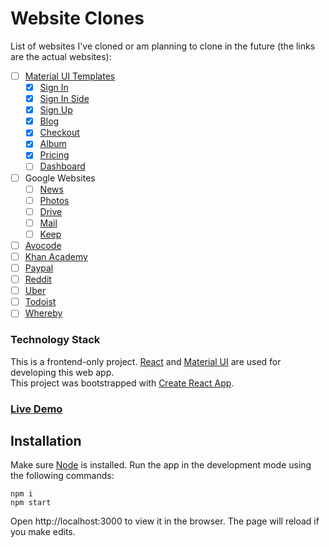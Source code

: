 # Website Clones

List of websites I've cloned or am planning to clone in the future (the links are the actual websites):

- [ ] [Material UI Templates](https://material-ui.com/getting-started/templates/)
  - [x] [Sign In](https://material-ui.com/getting-started/templates/sign-in/)
  - [x] [Sign In Side](https://material-ui.com/getting-started/templates/sign-in-side/)
  - [x] [Sign Up](https://material-ui.com/getting-started/templates/sign-up/)
  - [x] [Blog](https://material-ui.com/getting-started/templates/blog/)
  - [x] [Checkout](https://material-ui.com/getting-started/templates/checkout/)
  - [x] [Album](https://material-ui.com/getting-started/templates/album/)
  - [x] [Pricing](https://material-ui.com/getting-started/templates/pricing/)
  - [ ] [Dashboard](https://material-ui.com/getting-started/templates/dashboard/)
- [ ] Google Websites
  - [ ] [News](https://news.google.com/)
  - [ ] [Photos](https://photos.google.com/)
  - [ ] [Drive](https://drive.google.com/)
  - [ ] [Mail](https://mail.google.com/)
  - [ ] [Keep](https://keep.google.com/)
- [ ] [Avocode](https://avocode.com/)
- [ ] [Khan Academy](https://www.khanacademy.org/)
- [ ] [Paypal](https://www.paypal.com/)
- [ ] [Reddit](https://www.reddit.com/)
- [ ] [Uber](https://www.uber.com/bd/en/)
- [ ] [Todoist](https://todoist.com/app)
- [ ] [Whereby](https://whereby.com/)

### Technology Stack

This is a frontend-only project. [React](https://reactjs.org/) and [Material UI](https://material-ui.com/) are used for developing this web app.  
This project was bootstrapped with [Create React App](https://create-react-app.dev/).

### [Live Demo](https://website-clones.vercel.app/)

## Installation

Make sure [Node](https://nodejs.org/en/download/current/) is installed. Run the app in the development mode using the following commands:

```
npm i
npm start
```

Open http://localhost:3000 to view it in the browser.
The page will reload if you make edits.
